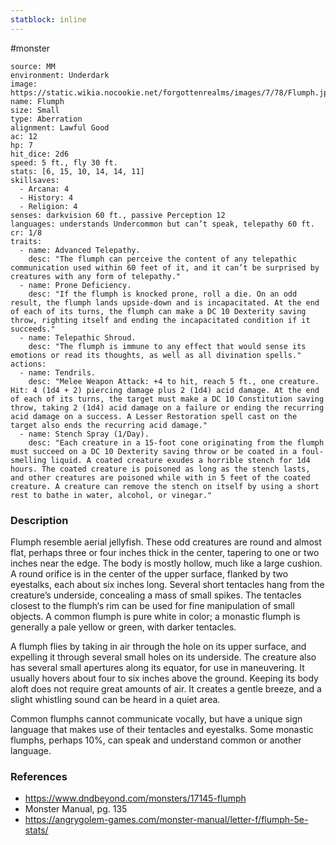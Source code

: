 ```yaml
---
statblock: inline
---
```

 #monster 

```statblock
source: MM
environment: Underdark
image: https://static.wikia.nocookie.net/forgottenrealms/images/7/78/Flumph.jpg
name: Flumph
size: Small
type: Aberration
alignment: Lawful Good
ac: 12
hp: 7
hit_dice: 2d6
speed: 5 ft., fly 30 ft.
stats: [6, 15, 10, 14, 14, 11]
skillsaves:
  - Arcana: 4
  - History: 4
  - Religion: 4
senses: darkvision 60 ft., passive Perception 12
languages: understands Undercommon but can’t speak, telepathy 60 ft.
cr: 1/8
traits:
  - name: Advanced Telepathy.
    desc: "The flumph can perceive the content of any telepathic communication used within 60 feet of it, and it can’t be surprised by creatures with any form of telepathy."
  - name: Prone Deficiency.
    desc: "If the flumph is knocked prone, roll a die. On an odd result, the flumph lands upside-down and is incapacitated. At the end of each of its turns, the flumph can make a DC 10 Dexterity saving throw, righting itself and ending the incapacitated condition if it succeeds."
  - name: Telepathic Shroud.
    desc: "The flumph is immune to any effect that would sense its emotions or read its thoughts, as well as all divination spells."
actions:
  - name: Tendrils.
    desc: "Melee Weapon Attack: +4 to hit, reach 5 ft., one creature. Hit: 4 (1d4 + 2) piercing damage plus 2 (1d4) acid damage. At the end of each of its turns, the target must make a DC 10 Constitution saving throw, taking 2 (1d4) acid damage on a failure or ending the recurring acid damage on a success. A Lesser Restoration spell cast on the target also ends the recurring acid damage."
  - name: Stench Spray (1/Day).
    desc: "Each creature in a 15-foot cone originating from the flumph must succeed on a DC 10 Dexterity saving throw or be coated in a foul-smelling liquid. A coated creature exudes a horrible stench for 1d4 hours. The coated creature is poisoned as long as the stench lasts, and other creatures are poisoned while with in 5 feet of the coated creature. A creature can remove the stench on itself by using a short rest to bathe in water, alcohol, or vinegar."
```

### Description

Flumph resemble aerial jellyfish. These odd creatures are round and almost flat, perhaps three or four inches thick in the center, tapering to one or two inches near the edge. The body is mostly hollow, much like a large cushion. A round orifice is in the center of the upper surface, flanked by two eyestalks, each about six inches long. Several short tentacles hang from the creature’s underside, concealing a mass of small spikes. The tentacles closest to the flumph‘s rim can be used for fine manipulation of small objects. A common flumph is pure white in color; a monastic flumph is generally a pale yellow or green, with darker tentacles.

A flumph flies by taking in air through the hole on its upper surface, and expelling it through several small holes on its underside. The creature also has several small apertures along its equator, for use in maneuvering. It usually hovers about four to six inches above the ground. Keeping its body aloft does not require great amounts of air. It creates a gentle breeze, and a slight whistling sound can be heard in a quiet area.

Common flumphs cannot communicate vocally, but have a unique sign language that makes use of their tentacles and eyestalks. Some monastic flumphs, perhaps 10%, can speak and understand common or another language.

### References

* https://www.dndbeyond.com/monsters/17145-flumph
* Monster Manual, pg. 135
* https://angrygolem-games.com/monster-manual/letter-f/flumph-5e-stats/
